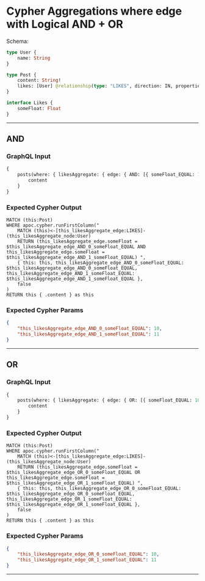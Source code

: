 # Cypher Aggregations where edge with Logical AND + OR

Schema:

```graphql
type User {
    name: String
}

type Post {
    content: String!
    likes: [User] @relationship(type: "LIKES", direction: IN, properties: "Likes")
}

interface Likes {
    someFloat: Float
}
```

---

## AND

### GraphQL Input

```graphql
{
    posts(where: { likesAggregate: { edge: { AND: [{ someFloat_EQUAL: 10 }, { someFloat_EQUAL: 11 }] } } }) {
        content
    }
}
```

### Expected Cypher Output

```cypher
MATCH (this:Post)
WHERE apoc.cypher.runFirstColumn("
    MATCH (this)<-[this_likesAggregate_edge:LIKES]-(this_likesAggregate_node:User)
    RETURN (this_likesAggregate_edge.someFloat = $this_likesAggregate_edge_AND_0_someFloat_EQUAL AND this_likesAggregate_edge.someFloat = $this_likesAggregate_edge_AND_1_someFloat_EQUAL) ",
    { this: this, this_likesAggregate_edge_AND_0_someFloat_EQUAL: $this_likesAggregate_edge_AND_0_someFloat_EQUAL, this_likesAggregate_edge_AND_1_someFloat_EQUAL: $this_likesAggregate_edge_AND_1_someFloat_EQUAL },
    false
)
RETURN this { .content } as this
```

### Expected Cypher Params

```json
{
    "this_likesAggregate_edge_AND_0_someFloat_EQUAL": 10,
    "this_likesAggregate_edge_AND_1_someFloat_EQUAL": 11
}
```

---

## OR

### GraphQL Input

```graphql
{
    posts(where: { likesAggregate: { edge: { OR: [{ someFloat_EQUAL: 10 }, { someFloat_EQUAL: 11 }] } } }) {
        content
    }
}
```

### Expected Cypher Output

```cypher
MATCH (this:Post)
WHERE apoc.cypher.runFirstColumn("
    MATCH (this)<-[this_likesAggregate_edge:LIKES]-(this_likesAggregate_node:User)
    RETURN (this_likesAggregate_edge.someFloat = $this_likesAggregate_edge_OR_0_someFloat_EQUAL OR this_likesAggregate_edge.someFloat = $this_likesAggregate_edge_OR_1_someFloat_EQUAL) ",
    { this: this, this_likesAggregate_edge_OR_0_someFloat_EQUAL: $this_likesAggregate_edge_OR_0_someFloat_EQUAL, this_likesAggregate_edge_OR_1_someFloat_EQUAL: $this_likesAggregate_edge_OR_1_someFloat_EQUAL },
    false
)
RETURN this { .content } as this
```

### Expected Cypher Params

```json
{
    "this_likesAggregate_edge_OR_0_someFloat_EQUAL": 10,
    "this_likesAggregate_edge_OR_1_someFloat_EQUAL": 11
}
```

---
